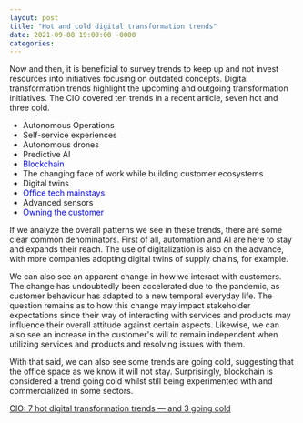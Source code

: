 ```yaml
---
layout: post
title: "Hot and cold digital transformation trends"
date: 2021-09-08 19:00:00 -0000
categories:
---
```

Now and then, it is beneficial to survey trends to keep up and not invest resources into initiatives focusing on outdated concepts. Digital transformation trends highlight the upcoming and outgoing transformation initiatives. The CIO covered ten trends in a recent article, seven hot and three cold. 

 - Autonomous Operations
 - Self-service experiences
 - Autonomous drones
 - Predictive AI
 - <span style="color:blue">Blockchain</span> 
 - The changing face of work while building customer ecosystems
 - Digital twins
 - <span style="color:blue">Office tech mainstays</span>
 - Advanced sensors
 - <span style="color:blue"> Owning the customer</span>
 
If we analyze the overall patterns we see in these trends, there are some clear common denominators. First of all, automation and AI are here to stay and expands their reach. The use of digitalization is also on the advance, with more companies adopting digital twins of supply chains, for example. 

We can also see an apparent change in how we interact with customers. The change has undoubtedly been accelerated due to the pandemic, as customer behaviour has adapted to a new temporal everyday life. The question remains as to how this change may impact stakeholder expectations since their way of interacting with services and products may influence their overall attitude against certain aspects. Likewise, we can also see an increase in the customer's will to remain independent when utilizing services and products and resolving issues with them. 

With that said, we can also see some trends are going cold, suggesting that the office space as we know it will not stay. Surprisingly, blockchain is considered a trend going cold whilst still being experimented with and commercialized in some sectors. 


[CIO: 7 hot digital transformation trends — and 3 going cold](https://www.cio.com/article/3256045/digital-transformation-trends.html?nsdr=true&page=2)
